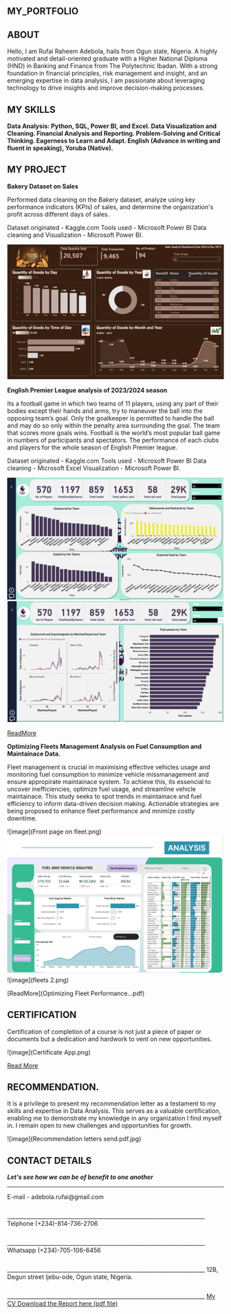 <!-- selection 1: Introduce yourself -->
## MY_PORTFOLIO

## ABOUT

 Hello, I am Rufai Raheem Adebola, hails from Ogun state, Nigeria. A highly motivated and detail-oriented graduate with a Higher National Diploma (HND) in Banking and Finance from The Polytechnic Ibadan. With a strong foundation in financial principles, risk management and insight, and an emerging expertise in data analysis, I am passionate about leveraging technology to drive insights and improve decision-making processes.

## MY SKILLS 

**Data Analysis: Python, SQL, Power BI, and Excel.
Data Visualization and Cleaning.
Financial Analysis and Reporting.
Problem-Solving and Critical Thinking.
Eagerness to Learn and Adapt.
English (Advance in writing and fluent in speaking), Yoruba (Native).**

<!--Section 2: List 3-6 Key projects -->
## MY PROJECT

**Bakery Dataset on Sales**


Performed data cleaning on the Bakery dataset, analyze using key performance indicators (KPIs) of sales, and determine the organization's profit across different days of sales.

Dataset originated - Kaggle.com
Tools used - Microsoft Power BI
Data cleaning and Visualization - Microsoft Power BI.

![image](Bakery.png)


**English Premier League analysis of 2023/2024 season**


Its a football game in which two teams of 11 players, using any part of their bodies except their hands and arms, try to maneuver the ball into the opposing team’s goal. Only the goalkeeper is permitted to handle the ball and may do so only within the penalty area surrounding the goal. The team that scores more goals wins. 
Football is the world’s most popular ball game in numbers of participants and spectators. The performance of each clubs and players for the whole season of English Premier league.

Dataset originated - Kaggle.com
Tools used - Microsoft Power BI
Data cleaning - Microsoft Excel
Visualization - Microsoft Power BI.

![image](Premierleague.png)
![image](Premierleague2.png)

[ReadMore](https://www.linkedin.com/feed/update/urn:li:activity:7290888425598029825/)


**Optimizing Fleets Management Analysis on Fuel Consumption and Maintainace Data.**


Fleet management is crucial in maximising effective vehicles usage and monitoring fuel consumption to minimize vehicle missmanagement and ensure appropirate maintainace system. To achieve this, its essencial to uncover inefficiencies, optimize fuel usage, and streamline vehicle maintainace. This study seeks to spot trends in maintainace and fuel efficiency to inform data-driven decision making. Actionable strategies are being proposed to enhance fleet performance and mnimize costly downtime.

![image](Front page on fleet.png)
![image](fleet.png)
![image](fleets 2.png)

[ReadMore](Optimizing Fleet Performance...pdf)


## CERTIFICATION

Certification of completion of a course is not just a piece of paper or documents but a dedication and hardwork to vent on new opportunities.

![image](Certificate App.png)

[Read More](https://www.linkedin.com/feed/update/urn:li:activity:7308861528642854913/)


## RECOMMENDATION.

It is a privilege to present my recommendation letter as a testament to my skills and expertise in Data Analysis. This serves as a valuable certification, enabling me to demonstrate my knowledge in any organization I find myself in. I remain open to new challenges and opportunities for growth.

![image](Recommendation letters send.pdf.jpg)

## CONTACT DETAILS
**_Let's see how we can be of benefit to one another_**

________________________________________________________________________
<table>    E-mail - adebola.rufai@gmail.com </table>
________________________________________________________________________
<table>   Telphone (+234)-814-736-2706 </table>
________________________________________________________________________
<table>   Whatsapp (+234)-705-106-6456 </table>
________________________________________________________________________
<table>     12B, Degun street Ijebu-ode, Ogun state, Nigeria. </table>
________________________________________________________________________
<a href="Rufai_Raheem_Adebola CV.pdf"> My CV Download the Report here (pdf file)  </a>







 
